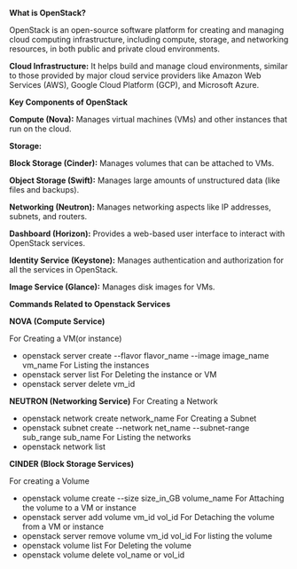 **What is OpenStack?**

OpenStack is an open-source software platform for creating and managing cloud computing infrastructure, including compute, storage, and networking resources, in both public and private cloud environments.

**Cloud Infrastructure:** It helps build and manage cloud environments, similar to those provided by major cloud service providers like Amazon Web Services (AWS), Google Cloud Platform (GCP), and Microsoft Azure.

**Key Components of OpenStack**

**Compute (Nova):** Manages virtual machines (VMs) and other instances that run on the cloud.

**Storage:**

**Block Storage (Cinder):** Manages volumes that can be attached to VMs.

**Object Storage (Swift):** Manages large amounts of unstructured data (like files and backups).

**Networking (Neutron):** Manages networking aspects like IP addresses, subnets, and routers.

**Dashboard (Horizon):** Provides a web-based user interface to interact with OpenStack services.

**Identity Service (Keystone):** Manages authentication and authorization for all the services in OpenStack.

**Image Service (Glance):** Manages disk images for VMs.




**Commands Related to Openstack Services**

**NOVA (Compute Service)**

For Creating a VM(or instance)
 - openstack server create --flavor flavor_name --image image_name vm_name
For Listing the instances
 - openstack server list
For Deleting the instance or VM
 - openstack server delete vm_id

**NEUTRON (Networking Service)**
For Creating a Network
 - openstack network create network_name
For Creating a Subnet
 - openstack subnet create --network net_name --subnet-range sub_range sub_name
For Listing the networks
 - openstack network list

**CINDER (Block Storage Services)**

For creating a Volume
 - openstack volume create --size size_in_GB volume_name
For Attaching the volume to a VM or instance
 - openstack server add volume vm_id vol_id
For Detaching the volume from a VM or instance
 - openstack server remove volume vm_id vol_id
For listing the volume
 - openstack volume list
For Deleting the volume 
 - openstack volume delete vol_name or vol_id

